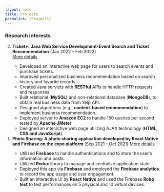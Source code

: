```yaml
---
layout: note
title: Projects
permalink: /Projects/
---
```


### Research interests

<ol reversed>
  <li><strong>Ticket+: Java Web Service Development-Event Search and Ticket Recommendation</strong> (Jan 2022 - Feb 2022) </li> <a href="https://github.com/universe1991/Ticket-plus">More details</a>
    <ul> 
     <li> Developed an interactive web page for users to search events and purchase tickets.</li>
     <li> Improved personalized business recommendation based on search history and favorite records. </li> 
     <li> Created Java servlets with <strong>RESTful</strong> APIs to handle HTTP requests and responses.</li>
     <li>Built relational (<strong>MySQL</strong>) and non-relational database (<strong>MongoDB</strong>), to obtain real business data from Yelp API.</li>
     <li>Designed algorithms (e.g., <strong>content-based recommendation</strong>) to implement business recommendation.</li>
     <li>Deployed server to <strong>Amazon EC2</strong> to handle 150 queries per second tested by <strong>Apache JMeter</strong></li>
     <li>Designed an interactive web page utilizing <srong>AJAX</strong> technology (<strong>HTML, CSS and JavaScript</strong>).</li>
    </ul>
  <li><strong>Photo Sharing: A photo sharing application developed by React Native and Firebase on the expo platform</strong> (Sep 2021 - Oct 2021) <a href="https://github.com/universe1991/Photo-Sharing">More details</a> </li> 
   <ul>
    <li>Utilized <strong>Firebase</strong> to handle authentications and to store the user‘s information and posts.</li>
    <li>Utilized <strong>Redux</strong> library to manage and centralize application state.</li>
    <li>Deployed this app via <strong>Firebase</strong> and employed the <strong>Firebase analytics</strong> to record the app usage and user engagement.</li>
    <li>Built an interactive UI by <strong>React Native</strong> and used the Firebase <strong>Robo test</strong> to test performances on 5 physical and 10 virtual devices.</li>
   </ul>
</ol>
